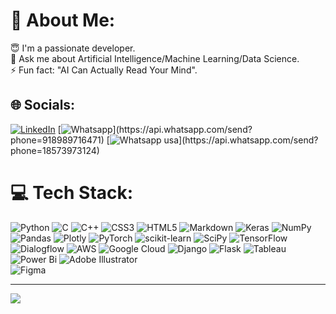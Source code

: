 # 💫 About Me:
😇 I'm a passionate developer.<br>💬 Ask me about Artificial Intelligence/Machine Learning/Data Science.<br>⚡ Fun fact: "AI Can Actually Read Your Mind".


## 🌐 Socials:
[![LinkedIn](https://img.shields.io/badge/LinkedIn-%230077B5.svg?logo=linkedin&logoColor=white)](https://linkedin.com/in/yashjain02) 
[![Whatsapp](https://img.shields.io/badge/WhatsApp-25D366?style=flat&logo=whatsapp&logoColor=white?)](https://api.whatsapp.com/send?phone=918989716471) 
[![Whatsapp usa](https://img.shields.io/badge/WhatsApp-25D366?style=flat&logo=whatsapp&logoColor=white?)](https://api.whatsapp.com/send?phone=18573973124) 

# 💻 Tech Stack:
![Python](https://img.shields.io/badge/python-3670A0?style=flat&logo=python&logoColor=ffdd54) 
![C](https://img.shields.io/badge/c-%2300599C.svg?style=flat&logo=c&logoColor=white) 
![C++](https://img.shields.io/badge/c++-%2300599C.svg?style=flat&logo=c%2B%2B&logoColor=white) 
![CSS3](https://img.shields.io/badge/css3-%231572B6.svg?style=flat&logo=css3&logoColor=white) 
![HTML5](https://img.shields.io/badge/html5-%23E34F26.svg?style=flat&logo=html5&logoColor=white) 
![Markdown](https://img.shields.io/badge/markdown-%23000000.svg?style=flat&logo=markdown&logoColor=white) 
![Keras](https://img.shields.io/badge/Keras-%23D00000.svg?style=flat&logo=Keras&logoColor=white) 
![NumPy](https://img.shields.io/badge/numpy-%23013243.svg?style=flat&logo=numpy&logoColor=white) 
![Pandas](https://img.shields.io/badge/pandas-%23150458.svg?style=flat&logo=pandas&logoColor=white) 
![Plotly](https://img.shields.io/badge/Plotly-%233F4F75.svg?style=flat&logo=plotly&logoColor=white) 
![PyTorch](https://img.shields.io/badge/PyTorch-%23EE4C2C.svg?style=flat&logo=PyTorch&logoColor=white) 
![scikit-learn](https://img.shields.io/badge/scikit--learn-%23F7931E.svg?style=flat&logo=scikit-learn&logoColor=white) 
![SciPy](https://img.shields.io/badge/SciPy-%230C55A5.svg?style=flat&logo=scipy&logoColor=%white) 
![TensorFlow](https://img.shields.io/badge/TensorFlow-%23FF6F00.svg?style=flat&logo=TensorFlow&logoColor=white) 
![Dialogflow](https://img.shields.io/badge/dialogflow-FF9800?style=flat&logo=dialogflow&logoColor=white)
![AWS](https://img.shields.io/badge/AWS-%23FF9900.svg?style=flat&logo=amazon-aws&logoColor=white) 
![Google Cloud](https://img.shields.io/badge/Google%20Cloud-%234285F4.svg?style=flat&logo=google-cloud&logoColor=white) 
![Django](https://img.shields.io/badge/django-%23092E20.svg?style=flat&logo=django&logoColor=white) 
![Flask](https://img.shields.io/badge/flask-%23000.svg?style=flat&logo=flask&logoColor=white)
![Tableau](https://img.shields.io/badge/Tableau-E97627.svg?style=flat&logo=Tableau&logoColor=white)
![Power Bi](https://img.shields.io/badge/Power%20BI-F2C811.svg?style=flat&logo=Power-BI&logoColor=black)
![Adobe Illustrator](https://img.shields.io/badge/adobeillustrator-%23FF9A00.svg?style=flat&logo=adobeillustrator&logoColor=white)  	
![Figma](https://img.shields.io/badge/figma-%23F24E1E.svg?style=flat&logo=figma&logoColor=white) 

---
[![](https://visitcount.itsvg.in/api?id=YashJ02&icon=0&color=5)](https://visitcount.itsvg.in)
